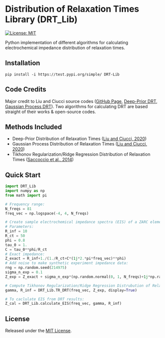 # Distribution of Relaxation Times Library (DRT_Lib)
[![License: MIT](https://img.shields.io/badge/License-MIT-yellow.svg)](https://opensource.org/licenses/MIT)

Python implementation of different algorithms for calculating electrochemical impedance distribution of relaxation times. 
## Installation
```
pip install -i https://test.pypi.org/simple/ DRT-Lib
```

## Code Credits
Major credit to Liu and Ciucci source codes ([GitHub Page](https://github.com/ciuccislab), [Deep-Prior DRT](https://github.com/ciuccislab/DP-DRT), [Gaussian Process DRT](https://github.com/ciuccislab/GP-DRT)). Two algorithms for calculating DRT are based straight of their works & open-source codes.

## Methods Included
* Deep-Prior Distribution of Relaxation Times ([Liu and Ciucci, 2020](https://iopscience.iop.org/article/10.1149/1945-7111/ab631a))
* Gaussian Process Distribution of Relaxation Times ([Liu and Ciucci, 2020](https://www.sciencedirect.com/science/article/pii/S0013468619321887))
* Tikhonov Regularization/Ridge Regression Distribution of Relaxation Times ([Saccoccio et al., 2014](https://www.sciencedirect.com/science/article/pii/S0013468614018763))

## Quick Start
```python
import DRT_Lib
import numpy as np
from math import pi

# Frequency range:
N_freqs = 81
freq_vec = np.logspace(-4, 4, N_freqs)

# Create sample electrochemical impedance spectra (EIS) of a ZARC element with noise:
# Parameters:
R_inf = 10
R_ct = 50
phi = 0.8
tau_0 = 1.
C = tau_0**phi/R_ct
# Exact impedance:
Z_exact = R_inf+1./(1./R_ct+C*(1j*2.*pi*freq_vec)**phi)
# Add noise to make synthetic experiment impedance data:
rng = np.random.seed(214975)
sigma_n_exp = 0.1
Z_exp = Z_exact + sigma_n_exp*(np.random.normal(0, 1, N_freqs)+1j*np.random.normal(0, 1, N_freqs))

# Compute Tikhonov Regularization/Ridge Regression Distrubution of Relaxation Times:
gamma, R_inf = DRT_Lib.TR_DRT(freq_vec, Z_exp, display=True)

# To caclulate EIS from DRT results:
Z_cal = DRT_Lib.calculate_EIS(freq_vec, gamma, R_inf)
```
## License
Released under the [MIT License](LICENSE).
